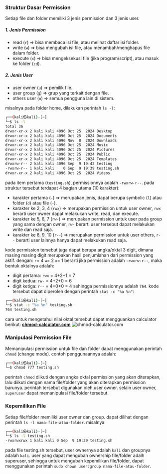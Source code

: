 ### Struktur Dasar Permission
Setiap file dan folder memiliki 3 jenis permission dan 3 jenis user.
##### 1. Jenis Permission
- read (`r`) => bisa membaca isi file, atau melihat daftar isi folder.
- write (`w`) => bisa mengubah isi file, atau menambah/menghapus file dalam folder.
- execute (`x`) => bisa mengeksekusi file (jika program/script), atau masuk ke folder (`cd`).
##### 2. Jenis User
- user owner (`u`) => pemilik file.
- user group (`g`) => grup yang terkait dengan file.
- others user (`o`) => semua pengguna lain di sistem.

misalnya pada folder home, dilakukan perintah `ls -l`:

```sh
┌──(kali㉿kali)-[~]
└─$ ls -l
total 36
drwxr-xr-x 2 kali kali 4096 Oct 25  2024 Desktop
drwxr-xr-x 2 kali kali 4096 Oct 25  2024 Documents
drwxr-xr-x 2 kali kali 4096 Nov  8  2024 Downloads
drwxr-xr-x 2 kali kali 4096 Oct 25  2024 Music
drwxr-xr-x 2 kali kali 4096 Oct 25  2024 Pictures
drwxr-xr-x 2 kali kali 4096 Oct 25  2024 Public
drwxr-xr-x 2 kali kali 4096 Oct 25  2024 Templates
drwxrw-r-- 2 kali kali 4096 Sep  9 19:42 testing
-rwxrw-r-- 1 kali kali    0 Sep  9 19:39 testing.sh
drwxr-xr-x 2 kali kali 4096 Oct 25  2024 Videos
```
pada item pertama (`testing.sh`), permissionnya adalah `-rwxrw-r--`. pada struktur tersebut terdapat 4 bagian utama (10 karakter):
- karakter pertama (`-`) => merupakan jenis, dapat berupa symbolic (`l`) atau folder (`d`) atau file (`-`).
- karakter ke 2, 3, 4 (`rwx`) => merupakan permission untuk user owner, `rwx` berarti user owner dapat melakukan write, read, dan execute.
- karakter ke 5, 6, 7 (`rw-`) => merupakan permission untuk user pada group yang sama dengan owner, `rw-` berarti user tersebut dapat melakukan write dan read saja.
- karakter ke 8, 9, 10 (`r--`) => merupakan permission untuk user others, `r--` berarti user lainnya hanya dapat melakukan read saja.

kode permission tersebut juga dapat berupa angka/oktal 3 digit, dimana masing masing digit merupakan hasil penjumlahan dari permission yang aktif. dengan:
`r`= 4
`w`= 2
`x`= 1
berarti jika permission adalah `-rwxrw-r--`, maka bentuk oktalnya adalah:
- digit pertama: `rwx` = 4+2+1 = 7
- digit kedua: `rw-` = 4+2+0 = 6
- digit ketiga: `r--` = 4+0+0 = 4
sehingga permissionnya adalah `764`. kode tersebut dapat diperoleh dengan perintah `stat -c "%a %n"`:
```sh
┌──(kali㉿kali)-[~]
└─$ stat -c "%a %n" testing.sh
764 testing.sh
```
cara untuk mengetahui nilai oktal tersebut dapat mengguankan calculator berikut: __[chmod-calculator.com](https://chmod-calculator.com/)__
![chmod-calculator.com](https://i.imgur.com/Z0Mscle_d.webp?maxwidth=760&fidelity=grand)
### Manipulasi Permission File
Memanipulasi permission untuk file dan folder dapat menggunakan perintah `chmod` (change mode). contoh penggunaannya adalah:
```sh
┌──(kali㉿kali)-[~]
└─$ chmod 777 testing.sh
```
perintah `chmod` diikuti dengan angka oktal permission yang akan diterapkan, lalu diikuti dengan nama file/folder yang akan diterapkan permission barunya. perintah tersebut digunakan oleh user owner. selain user owner, `superuser` dapat memanipulasi file/folder tersebut.
### Kepemilikan File
Setiap file/folder memiliki user owner dan group. dapat dilihat dengan perintah `ls -l nama-file-atau-folder`. misalnya:
```sh
┌──(kali㉿kali)-[~]
└─$ ls -l testing.sh
-rwxrwxrwx 1 kali kali 0 Sep  9 19:39 testing.sh
```
pada file testing.sh tersebut, user ownernya adalah `kali` dan groupnya adalah `kali`.
user yang dapat mengubah ownership file/folder adalh superuser, sehingga untuk mengubah kepemilikan file/folder, dapat menggunakan perintah `sudo chown user:group nama-file-atau-folder`.